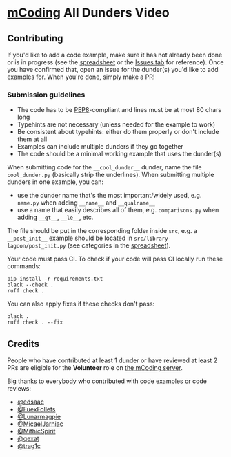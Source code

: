 # [mCoding] All Dunders Video

## Contributing

If you'd like to add a code example, make sure it has not already been done or
is in progress (see the [spreadsheet] or the [Issues tab] for reference). Once
you have confirmed that, open an issue for the dunder(s) you'd like to add
examples for. When you're done, simply make a PR!

### Submission guidelines
* The code has to be [PEP8]-compliant and lines must be at most 80 chars long
* Typehints are not necessary (unless needed for the example to work)
* Be consistent about typehints: either do them properly or don't include them at all
* Examples can include multiple dunders if they go together
* The code should be a minimal working example that uses the dunder(s)

When submitting code for the `__cool_dunder__` dunder, name the file
`cool_dunder.py` (basically strip the underlines). When submitting multiple
dunders in one example, you can:
* use the dunder name that's the most important/widely used, e.g. `name.py` when
  adding `__name__` and `__qualname__`
* use a name that easily describes all of them, e.g. `comparisons.py` when
  adding `__gt__`, `__le__`, etc.

The file should be put in the corresponding folder inside `src`, e.g. a
`__post_init__` example should be located in `src/library-lagoon/post_init.py`
(see categories in the [spreadsheet]).

Your code must pass CI. To check if your code will pass CI locally run these commands:
```
pip install -r requirements.txt
black --check .
ruff check .
```
You can also apply fixes if these checks don't pass:
```
black .
ruff check . --fix
```

## Credits

People who have contributed at least 1 dunder or have reviewed at least 2 PRs
are eligible for the **Volunteer** role on [the mCoding server].

Big thanks to everybody who contributed with code examples or code reviews:
- [@edsaac](https://github.com/edsaac)
- [@FuexFollets](https://github.com/FuexFollets)
- [@Lunarmagpie](https://github.com/Lunarmagpie)
- [@MicaelJarniac](https://github.com/MicaelJarniac)
- [@MithicSpirit](https://github.com/MithicSpirit)
- [@qexat](https://github.com/qexat)
- [@trag1c](https://github.com/trag1c)

[Issues tab]: https://github.com/trag1c/mcoding-all-dunders/issues
[mCoding]: https://www.youtube.com/@mCoding
[the mCoding server]: http://mcoding.io/discord
[PEP8]: https://peps.python.org/pep-0008/
[spreadsheet]: https://docs.google.com/spreadsheets/d/1-45UeKKMCePmTDLptT2zpI4L-jikmsCnve_lwOMyeuY/edit?usp=sharing
